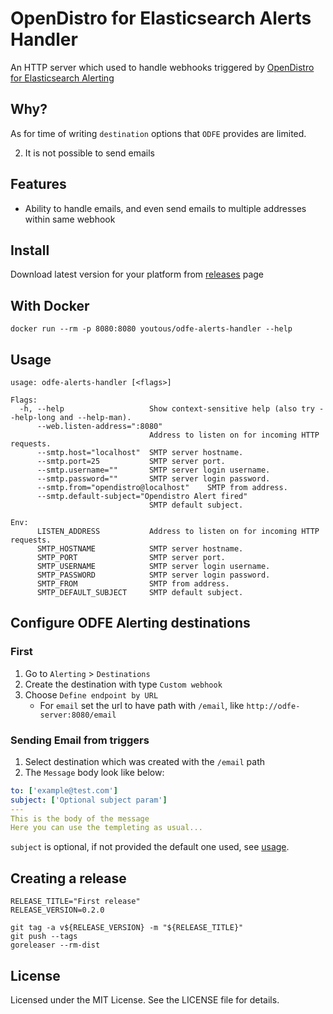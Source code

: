 # OpenDistro for Elasticsearch Alerts Handler

An HTTP server which used to handle webhooks triggered by [OpenDistro for Elasticsearch Alerting](https://opendistro.github.io/for-elasticsearch-docs/docs/alerting)


## Why?

As for time  of writing `destination` options that `ODFE` provides are limited.

2. It is not possible to send emails

## Features

- Ability to handle emails, and even send emails to multiple addresses within same webhook

## Install

Download latest version for your platform from [releases](https://github.com/youtous/odfe-alerts-handler/releases) page

## With Docker

    docker run --rm -p 8080:8080 youtous/odfe-alerts-handler --help

## Usage

    usage: odfe-alerts-handler [<flags>]

    Flags:
      -h, --help                   Show context-sensitive help (also try --help-long and --help-man).
          --web.listen-address=":8080"  
                                   Address to listen on for incoming HTTP requests.
          --smtp.host="localhost"  SMTP server hostname.
          --smtp.port=25           SMTP server port.
          --smtp.username=""       SMTP server login username.
          --smtp.password=""       SMTP server login password.
          --smtp.from="opendistro@localhost"    SMTP from address.
          --smtp.default-subject="Opendistro Alert fired"  
                                   SMTP default subject.

    Env:
          LISTEN_ADDRESS           Address to listen on for incoming HTTP requests.
          SMTP_HOSTNAME            SMTP server hostname.
          SMTP_PORT                SMTP server port.
          SMTP_USERNAME            SMTP server login username.
          SMTP_PASSWORD            SMTP server login password.
          SMTP_FROM                SMTP from address.
          SMTP_DEFAULT_SUBJECT     SMTP default subject.
    


## Configure ODFE Alerting destinations

### First

1. Go to `Alerting` > `Destinations`
2. Create the destination with type `Custom webhook`
3. Choose `Define endpoint by URL`
    - For `email` set the url to have path with `/email`, like `http://odfe-server:8080/email`

### Sending Email from triggers

1. Select destination which was created with the `/email` path
2. The `Message` body look like below:

```yaml
to: ['example@test.com']
subject: ['Optional subject param']
---
This is the body of the message
Here you can use the templeting as usual...
```

`subject` is optional, if not provided the default one used, see [usage](#usage).


## Creating a release

```shell
RELEASE_TITLE="First release"
RELEASE_VERSION=0.2.0

git tag -a v${RELEASE_VERSION} -m "${RELEASE_TITLE}"
git push --tags
goreleaser --rm-dist
```

## License

Licensed under the MIT License. See the LICENSE file for details.
